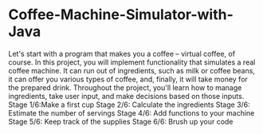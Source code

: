 # Coffee-Machine-Simulator-with-Java
Let's start with a program that makes you a coffee – virtual coffee, of course. In this project, you will implement functionality that simulates a real coffee machine. It can run out of ingredients, such as milk or coffee beans, it can offer you various types of coffee, and, finally, it will take money for the prepared drink. Throughout the project, you'll learn how to manage ingredients, take user input, and make decisions based on those inputs.
Stage 1/6:Make a first cup
Stage 2/6: Calculate the ingredients
Stage 3/6: Estimate the number of servings
Stage 4/6: Add functions to your machine
Stage 5/6: Keep track of the supplies
Stage 6/6: Brush up your code
